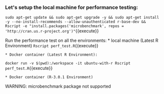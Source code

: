 
### Let's setup the local machine for performance testing:

`sudo apt-get update && sudo apt-get upgrade -y && sudo apt-get install -y --no-install-recommends --allow-unauthenticated r-base-dev && Rscript -e "install.packages('microbenchmark', repos = 'http://cran.us.r-project.org')"`{{execute}}


Run the performance test on all the environments: 
	* local machine (Latest R Environment)
`Rscript perf_test.R`{{execute}}

	* Docker container (Latest R Environment):
`docker run -v $(pwd):/workspace -it ubuntu-with-r Rscript perf_test.R`{{execute}}

	* Docker container (R-3.0.1 Environment)
WARNING: microbenchmark package not supported
